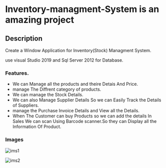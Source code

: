 # Inventory-managment-System is an amazing project

## Description

  Create a Window Application for Inventory(Stock) Managment System.
  
  use visual Studio 2019 and Sql Server 2012 for Database.

### Features.
   - We can Manage all the products and theire Detais And Price.
   - manage The Diffrent category of products.
   - We can manage the Stock Details.
   - We can also Manage Supplier Details So we can Easily Track the Details of Suppliers.
   - manage the Purchase Invoice Details and View all the Details.
   - When The Customer can buy Products so we can add the details In Sales We can scan Using Barcode scanner.So they can Display all the Information Of Product.
    
### Images

   ![ims1](https://user-images.githubusercontent.com/65818262/88484369-b0182e80-cf8b-11ea-84ba-256197305224.JPG)

   ![ims2](https://user-images.githubusercontent.com/65818262/88484367-aee70180-cf8b-11ea-8447-d497e86bb14b.JPG)



